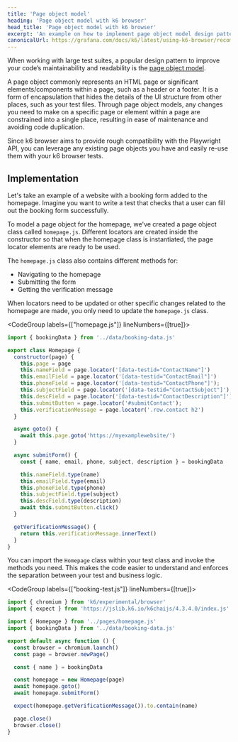 ```yaml
---
title: 'Page object model'
heading: 'Page object model with k6 browser'
head_title: 'Page object model with k6 browser'
excerpt: 'An example on how to implement page object model design pattern with k6 browser'
canonicalUrl: https://grafana.com/docs/k6/latest/using-k6-browser/recommended-practices/page-object-model-pattern/
---
```


When working with large test suites, a popular design pattern to improve your code’s maintainability and readability is the [page object model](https://martinfowler.com/bliki/PageObject.html).

A page object commonly represents an HTML page or significant elements/components within a page, such as a header or a footer. It is a form of encapsulation that hides the details of the UI structure from other places, such as your test files. Through page object models, any changes you need to make on a specific page or element within a page are constrained into a single place, resulting in ease of maintenance and avoiding code duplication.

Since k6 browser aims to provide rough compatibility with the Playwright API, you can leverage any existing page objects you have and easily re-use them with your k6 browser tests. 

## Implementation

Let's take an example of a website with a booking form added to the homepage. Imagine you want to write a test that checks that a user can fill out the booking form successfully.

To model a page object for the homepage, we've created a page object class called `homepage.js`. Different locators are created inside the constructor so that when the homepage class is instantiated, the page locator elements are ready to be used.

The `homepage.js` class also contains different methods for:
- Navigating to the homepage
- Submitting the form
- Getting the verification message

When locators need to be updated or other specific changes related to the homepage are made, you only need to update the `homepage.js` class.

<CodeGroup labels={["homepage.js"]} lineNumbers={[true]}>

```javascript
import { bookingData } from '../data/booking-data.js'

export class Homepage {
  constructor(page) {
    this.page = page
    this.nameField = page.locator('[data-testid="ContactName"]')
    this.emailField = page.locator('[data-testid="ContactEmail"]')
    this.phoneField = page.locator('[data-testid="ContactPhone"]');
    this.subjectField = page.locator('[data-testid="ContactSubject"]');
    this.descField = page.locator('[data-testid="ContactDescription"]');
    this.submitButton = page.locator('#submitContact');
    this.verificationMessage = page.locator('.row.contact h2')
  }

  async goto() {
    await this.page.goto('https://myexamplewebsite/')
  }

  async submitForm() {
    const { name, email, phone, subject, description } = bookingData

    this.nameField.type(name)
    this.emailField.type(email)
    this.phoneField.type(phone)
    this.subjectField.type(subject)
    this.descField.type(description)
    await this.submitButton.click()
  }

  getVerificationMessage() {
    return this.verificationMessage.innerText()
  }
}
```

</CodeGroup>

You can import the `Homepage` class within your test class and invoke the methods you need. This makes the code easier to understand and enforces the separation between your test and business logic.

<CodeGroup labels={["booking-test.js"]} lineNumbers={[true]}>

```javascript
import { chromium } from 'k6/experimental/browser'
import { expect } from 'https://jslib.k6.io/k6chaijs/4.3.4.0/index.js'

import { Homepage } from '../pages/homepage.js'
import { bookingData } from '../data/booking-data.js'

export default async function () {
  const browser = chromium.launch()
  const page = browser.newPage()

  const { name } = bookingData

  const homepage = new Homepage(page)
  await homepage.goto()
  await homepage.submitForm()

  expect(homepage.getVerificationMessage()).to.contain(name)

  page.close()
  browser.close()
}
```

</CodeGroup>